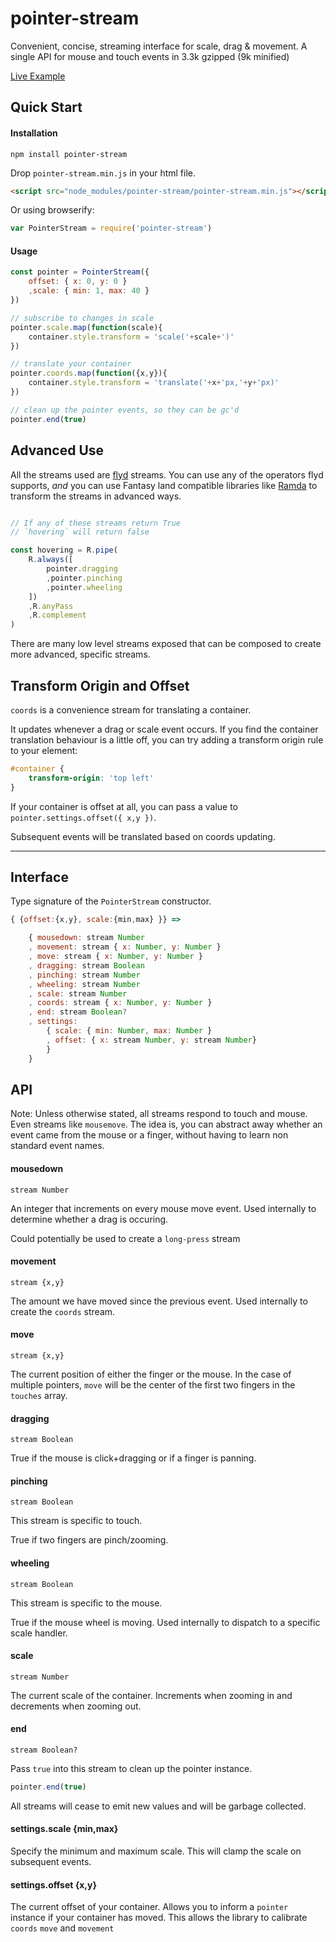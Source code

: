 pointer-stream
==============

Convenient, concise, streaming interface for scale, drag & movement.
A single API for mouse and touch events in 3.3k gzipped (9k minified)

[Live Example](http://james-forbes.com/pointer-stream)


Quick Start
-----------


#### Installation

`npm install pointer-stream`


Drop `pointer-stream.min.js` in your html file.

```html
<script src="node_modules/pointer-stream/pointer-stream.min.js"></script>
```

Or using browserify:

```js
var PointerStream = require('pointer-stream')
```

#### Usage

```js
const pointer = PointerStream({
	offset: { x: 0, y: 0 }
	,scale: { min: 1, max: 40 }
})

// subscribe to changes in scale
pointer.scale.map(function(scale){
	container.style.transform = 'scale('+scale+')'
})

// translate your container
pointer.coords.map(function({x,y}){
	container.style.transform = 'translate('+x+'px,'+y+'px)'
})

// clean up the pointer events, so they can be gc'd
pointer.end(true)

```

Advanced Use
------------

All the streams used are [flyd](https://github.com/paldepind/flyd) streams.
You can use any of the operators flyd supports, *and* you can use
Fantasy land compatible libraries like [Ramda](https://github.com/ramda/ramda)
to transform the streams in advanced ways.

```js

// If any of these streams return True
// `hovering` will return false

const hovering = R.pipe(
	R.always([
		pointer.dragging
		,pointer.pinching
		,pointer.wheeling
	])
	,R.anyPass
	,R.complement
)
```

There are many low level streams exposed that can be composed to
create more advanced, specific streams.


Transform Origin and Offset
---------------------------

`coords` is a convenience stream for translating a container.

It updates whenever a drag or scale event occurs.  If you find the
container translation behaviour is a little off, you can try
adding a transform origin rule to your element:


```css
#container {
	transform-origin: 'top left'
}
```

If your container is offset at all, you can pass a value to
`pointer.settings.offset({ x,y })`.

Subsequent events will be translated based on coords updating.

---


Interface
---------

Type signature of the `PointerStream`
constructor.

```js
{ {offset:{x,y}, scale:{min,max} }} =>

	{ mousedown: stream Number
	, movement: stream { x: Number, y: Number }
	, move: stream { x: Number, y: Number }
	, dragging: stream Boolean
	, pinching: stream Number
	, wheeling: stream Number
	, scale: stream Number
	, coords: stream { x: Number, y: Number }
	, end: stream Boolean?
	, settings:
		{ scale: { min: Number, max: Number }
		, offset: { x: stream Number, y: stream Number}
		}
	}

```

API
---

Note: Unless otherwise stated, all streams respond to touch and mouse.  Even streams like `mousemove`.
The idea is, you can abstract away whether an event came from the mouse or
a finger, without having to learn non standard event names.

#### mousedown

`stream Number`

An integer that increments on every mouse move event.  Used internally
to determine whether a drag is occuring.

Could potentially be used to create a `long-press` stream

#### movement

`stream {x,y}`

The amount we have moved since the previous event.  Used internally
to create the `coords` stream.

#### move

`stream {x,y}`

The current position of either the finger or the mouse.
In the case of multiple pointers, `move` will be the center
of the first two fingers in the `touches` array.


#### dragging

`stream Boolean`

True if the mouse is click+dragging or if a finger is panning.

#### pinching

`stream Boolean`

This stream is specific to touch.

True if two fingers are pinch/zooming.

#### wheeling

`stream Boolean`

This stream is specific to the mouse.

True if the mouse wheel is moving.  Used internally to dispatch to a
specific scale handler.


#### scale

`stream Number`

The current scale of the container.  Increments when zooming in
and decrements when zooming out.

#### end

`stream Boolean?`

Pass `true` into this stream to clean up the pointer instance.

```js
pointer.end(true)
```

All streams will cease to emit new values and will be garbage collected.

#### settings.scale {min,max}

Specify the minimum and maximum scale.  This will clamp the scale
on subsequent events.

#### settings.offset {x,y}

The current offset of your container.  Allows you to inform
a `pointer` instance if your container has moved.
This allows the library to calibrate `coords` `move` and `movement`
